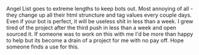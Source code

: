 Angel List goes to extreme lengths to keep bots out. 
Most annoying of all - they change up all their html struncture and tag values every couple days. 
Even if your bot is perfect, it will be useless shit in less than a week. 
I grew tired of the project after the third push in less than a week and open sourced it. 
If someone was to work on this with me I'd be more than happy to help but its become a drain of a project for me with no pay off. 
Hope someone finds a use for this.
